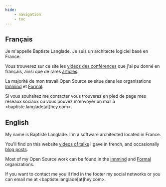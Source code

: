 ```yaml
---
hide:
    - navigation
    - toc
---
```


## Français

Je m'appelle Baptiste Langlade. Je suis un architecte logiciel basé en France.

Vous trouverez sur ce site les [vidéos des conférences](talks.md) que j'ai pu donné en français, ainsi que de rares [articles](blog/index.md).

La majorité de mon travail Open Source se situe dans les organisations [Innmind](https://github.com/innmind) et [Formal](https://github.com/formal-php).

Si vous souhaitez me contacter vous trouverez en pied de page mes réseaux sociaux ou vous pouvez m'envoyer un mail à <baptiste.langlade[at]hey.com>.

## English

My name is Baptiste Langlade. I'm a software architected located in France.

You'll find on this website [videos of talks](talks.md) I gave in french, and occasionally [blog posts](blog/index.md).

Most of my Open Source work can be found in the [Innmind](https://github.com/innmind) and [Formal](https://github.com/formal-php) organizations.

If you want to contact me you'll find in the footer my social networks or you can email me at <baptiste.langlade[at]hey.com>.
